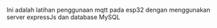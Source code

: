 Ini adalah latihan penggunaan mqtt pada esp32 dengan menggunakan server expressJs dan database MySQL
